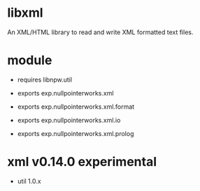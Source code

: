 # libxml
An XML/HTML library to read and write XML formatted text files. 

# module
* requires libnpw.util

* exports exp.nullpointerworks.xml
* exports exp.nullpointerworks.xml.format
* exports exp.nullpointerworks.xml.io
* exports exp.nullpointerworks.xml.prolog


# xml v0.14.0 experimental
* util 1.0.x

